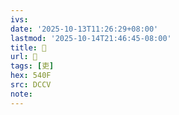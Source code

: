 ```yaml
---
ivs:
date: '2025-10-13T11:26:29+08:00'
lastmod: '2025-10-14T21:46:45-08:00'
title: 󰐺
url: 󰐺
tags: [吏]
hex: 540F
src: DCCV
note:
---
```


